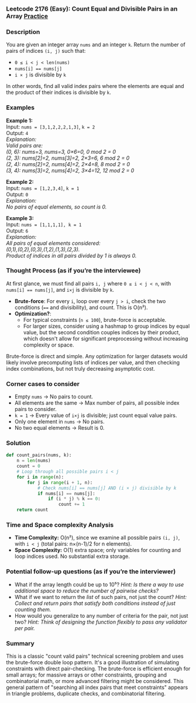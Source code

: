 ### Leetcode 2176 (Easy): Count Equal and Divisible Pairs in an Array [Practice](https://leetcode.com/problems/count-equal-and-divisible-pairs-in-an-array)

### Description  
You are given an integer array `nums` and an integer `k`. Return the number of pairs of indices `(i, j)` such that:
- `0 ≤ i < j < len(nums)`
- `nums[i] == nums[j]`
- `i × j` is divisible by `k`

In other words, find all valid index pairs where the elements are equal and the product of their indices is divisible by `k`.

### Examples  

**Example 1:**  
Input: `nums = [3,1,2,2,2,1,3]`, `k = 2`  
Output: `4`  
*Explanation:  
Valid pairs are:  
(0, 6): nums=3, nums=3, 0×6=0, 0 mod 2 = 0  
(2, 3): nums[2]=2, nums[3]=2, 2×3=6, 6 mod 2 = 0  
(2, 4): nums[2]=2, nums[4]=2, 2×4=8, 8 mod 2 = 0  
(3, 4): nums[3]=2, nums[4]=2, 3×4=12, 12 mod 2 = 0*  

**Example 2:**  
Input: `nums = [1,2,3,4]`, `k = 1`  
Output: `0`  
*Explanation:  
No pairs of equal elements, so count is 0.*

**Example 3:**  
Input: `nums = [1,1,1,1], k = 1`  
Output: `6`  
*Explanation:  
All pairs of equal elements considered:  
(0,1),(0,2),(0,3),(1,2),(1,3),(2,3).  
Product of indices in all pairs divided by 1 is always 0.*

### Thought Process (as if you’re the interviewee)  
At first glance, we must find all pairs `i, j` where `0 ≤ i < j < n`, with `nums[i] == nums[j]`, and `i×j` is divisible by `k`.  
- **Brute-force**: For every `i`, loop over every `j > i`, check the two conditions (`==` and divisibility), and count. This is O(n²).
- **Optimization?**:  
    - For typical constraints (`n ≤ 100`), brute-force is acceptable.
    - For larger sizes, consider using a hashmap to group indices by equal value, but the second condition couples indices by their product, which doesn't allow for significant preprocessing without increasing complexity or space.

Brute-force is direct and simple. Any optimization for larger datasets would likely involve precomputing lists of indices per value, and then checking index combinations, but not truly decreasing asymptotic cost.

### Corner cases to consider  
- Empty `nums` → No pairs to count.
- All elements are the same → Max number of pairs, all possible index pairs to consider.
- `k = 1` → Every value of `i×j` is divisible; just count equal value pairs.
- Only one element in `nums` → No pairs.
- No two equal elements → Result is 0.

### Solution

```python
def count_pairs(nums, k):
    n = len(nums)
    count = 0
    # Loop through all possible pairs i < j
    for i in range(n):
        for j in range(i + 1, n):
            # Check nums[i] == nums[j] AND (i × j) divisible by k
            if nums[i] == nums[j]:
                if (i * j) % k == 0:
                    count += 1
    return count
```

### Time and Space complexity Analysis  

- **Time Complexity:** O(n²), since we examine all possible pairs `(i, j)`, with `i < j` (total pairs: n×(n-1)/2 for n elements).
- **Space Complexity:** O(1) extra space; only variables for counting and loop indices used. No substantial extra storage.

### Potential follow-up questions (as if you’re the interviewer)  

- What if the array length could be up to 10⁵?
  *Hint: Is there a way to use additional space to reduce the number of pairwise checks?*
- What if we want to return the *list* of such pairs, not just the count?
  *Hint: Collect and return pairs that satisfy both conditions instead of just counting them.*
- How would you generalize to any number of criteria for the pair, not just two?
  *Hint: Think of designing the function flexibly to pass any validator per pair.*

### Summary
This is a classic "count valid pairs" technical screening problem and uses the brute-force double loop pattern. It's a good illustration of simulating constraints with direct pair-checking. The brute-force is efficient enough for small arrays; for massive arrays or other constraints, grouping and combinatorial math, or more advanced filtering might be considered. This general pattern of "searching all index pairs that meet constraints" appears in triangle problems, duplicate checks, and combinatorial filtering.